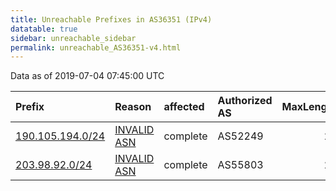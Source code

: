 ```yaml
---
title: Unreachable Prefixes in AS36351 (IPv4)
datatable: true
sidebar: unreachable_sidebar
permalink: unreachable_AS36351-v4.html
---
```


Data as of 2019-07-04 07:45:00 UTC


<div class="datatable-begin"></div>

| Prefix                                                     | Reason                                                                                                  | affected   | Authorized AS   |   MaxLength | Anchor                                         |   unreachable /24s |
|:-----------------------------------------------------------|:--------------------------------------------------------------------------------------------------------|:-----------|:----------------|------------:|:-----------------------------------------------|-------------------:|
| [190.105.194.0/24](https://stat.ripe.net/190.105.194.0/24) | [INVALID ASN](https://rpki-validator.ripe.net/announcement-preview?asn=AS36351&prefix=190.105.194.0/24) | complete   | AS52249         |          24 | [LACNIC](unreachable_LACNIC_RPKI_Root-v4.html) |                  1 |
| [203.98.92.0/24](https://stat.ripe.net/203.98.92.0/24)     | [INVALID ASN](https://rpki-validator.ripe.net/announcement-preview?asn=AS36351&prefix=203.98.92.0/24)   | complete   | AS55803         |          24 | [APNIC](unreachable_APNIC_RPKI_Root-v4.html)   |                  1 |

<div class="datatable-end"></div>